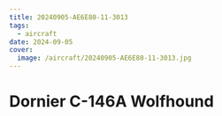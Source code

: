 ```yaml
---
title: 20240905-AE6E80-11-3013
tags:
  - aircraft
date: 2024-09-05
cover:
  image: /aircraft/20240905-AE6E80-11-3013.jpg
---
```


# Dornier C-146A Wolfhound